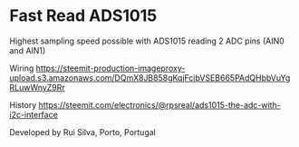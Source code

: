 # Fast Read ADS1015
 Highest sampling speed possible with ADS1015 reading 2 ADC pins (AIN0 and AIN1)
 
 Wiring
 https://steemit-production-imageproxy-upload.s3.amazonaws.com/DQmX8JB858gKqjFcibVSEB665PAdQHbbVuYgRLuwWnyZ9Rr
 
 History
 https://steemit.com/electronics/@rpsreal/ads1015-the-adc-with-i2c-interface
 
 Developed by Rui Silva, Porto, Portugal
